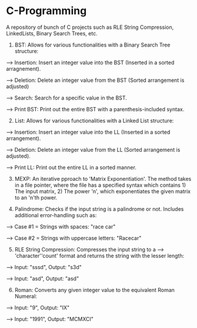 # C-Programming
A repository of bunch of C projects such as RLE String Compression, LinkedLists, Binary Search Trees, etc.

1. BST: Allows for various functionalities with a Binary Search Tree structure:

--> Insertion: Insert an integer value into the BST (Inserted in a sorted arragnement).

--> Deletion: Delete an integer value from the BST (Sorted arrangement is adjusted)

--> Search: Search for a specific value in the BST.

--> Print BST: Print out the entire BST with a parenthesis-included syntax.


2. List: Allows for various functionalities with a Linked List structure:

--> Insertion: Insert an integer value into the LL (Inserted in a sorted arrangement).

--> Deletion: Delete an integer value from the LL (Sorted arrangement is adjusted).

--> Print LL: Print out the entire LL in a sorted manner.


3. MEXP: An iterative pproach to 'Matrix Exponentiation'. The method takes in a file pointer, where the file has a specified syntax which contains 1) The input matrix, 2) The power 'n', which exponentiates the given matrix to an 'n'th power.


4. Palindrome: Checks if the input string is a palindrome or not. Includes additional error-handling such as:

--> Case #1 = Strings with spaces: "race car"

--> Case #2 = Strings with uppercase letters: "Racecar"


5. RLE String Compression: Compresses the input string to a --> 'character''count' format and returns the string with the lesser length:

--> Input: "sssd", Output: "s3d"

--> Input: "asd", Output: "asd"


6. Roman: Converts any given integer value to the equivalent Roman Numeral:

--> Input: "9", Output: "IX"

--> Input: "1991", Output: "MCMXCI"
